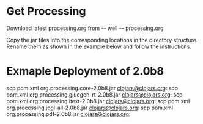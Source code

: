 # Get Processing
Download latest processing.org from -- well -- processing.org

Copy the jar files into the corresponding locations in the directory
structure. Rename them as shown in the example below and follow the instructions.

# Exmaple Deployment  of 2.0b8
scp pom.xml org.processing.core-2.0b8.jar        clojars@clojars.org:
scp pom.xml org.processing.gluegen-rt-2.0b8.jar  clojars@clojars.org:
scp pom.xml org.processing.itext-2.0b8.jar       clojars@clojars.org:
scp pom.xml org.processing.jogl-all-2.0b8.jar    clojars@clojars.org:
scp pom.xml org.processing.pdf-2.0b8.jar         clojars@clojars.org:
